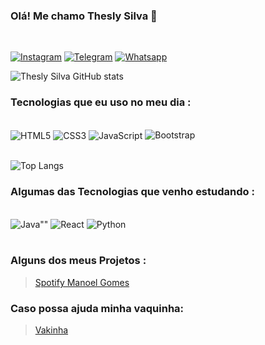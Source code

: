 ### Olá! Me chamo Thesly Silva 🫡
<br>

[![Instagram](https://img.shields.io/badge/Instagram-E4405F?style=for-the-badge&logo=instagram&logoColor=white)](https://instagram.com/thesley.silva?utm_source=qr&igshid=NGExMmI2YTkyZg%3D%3D)
[![Telegram](https://img.shields.io/badge/Telegram-2CA5E0?style=for-the-badge&logo=telegram&logoColor=white)](https://t.me/TheslySilva)
[![Whatsapp](https://img.shields.io/badge/WhatsApp-25D366?style=for-the-badge&logo=whatsapp&logoColor=white)](https://api.whatsapp.com/send?phone=[5589981175952])

![Thesly Silva GitHub stats](https://github-readme-stats.vercel.app/api?username=TheslySilva&show_icons=true&theme=radical)

### Tecnologias que eu uso no meu dia :

<div style="display: inline_block"><br>
<img align="center" src="https://img.shields.io/badge/HTML5-E34F26?style=for-the-badge&logo=html5&logoColor=white" alt="HTML5" />
<img align="center" src="https://img.shields.io/badge/CSS3-1572B6?style=for-the-badge&logo=css3&logoColor=white" alt="CSS3" />
<img align="center" src="https://img.shields.io/badge/JavaScript-F7DF1E?style=for-the-badge&logo=javascript&logoColor=black" alt="JavaScript" />
<img src="https://img.shields.io/badge/Bootstrap-563D7C?style=for-the-badge&logo=bootstrap&logoColor=white" alt="Bootstrap" />
</div><br>

![Top Langs](https://github-readme-stats.vercel.app/api/top-langs/?username=TheslySilva&layout=compact)<br>

### Algumas das Tecnologias que venho estudando :
<br>

<div style="display:inline_block">
	<img src="https://img.shields.io/badge/Java-ED8B00?style=for-the-badge&logo=openjdk&logoColor=white" alt=Java"" />
	<img src="https://img.shields.io/badge/React-20232A?style=for-the-badge&logo=react&logoColor=61DAFB" alt="React" />
	<img src="https://img.shields.io/badge/Python-3776AB?style=for-the-badge&logo=python&logoColor=white" alt="Python" />
</div><br>

### Alguns dos meus Projetos :

> [Spotify Manoel Gomes](https://manoel-verso.vercel.app)

### Caso possa ajuda minha vaquinha:


> [Vakinha](https://www.vakinha.com.br/4030452)